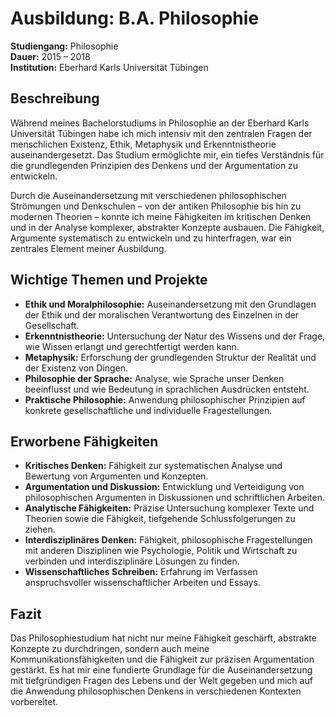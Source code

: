 # Ausbildung: B.A. Philosophie

**Studiengang:** Philosophie  
**Dauer:** 2015 – 2018  
**Institution:** Eberhard Karls Universität Tübingen

## Beschreibung

Während meines Bachelorstudiums in Philosophie an der Eberhard Karls Universität Tübingen habe ich mich intensiv mit den zentralen Fragen der menschlichen Existenz, Ethik, Metaphysik und Erkenntnistheorie auseinandergesetzt. Das Studium ermöglichte mir, ein tiefes Verständnis für die grundlegenden Prinzipien des Denkens und der Argumentation zu entwickeln.

Durch die Auseinandersetzung mit verschiedenen philosophischen Strömungen und Denkschulen – von der antiken Philosophie bis hin zu modernen Theorien – konnte ich meine Fähigkeiten im kritischen Denken und in der Analyse komplexer, abstrakter Konzepte ausbauen. Die Fähigkeit, Argumente systematisch zu entwickeln und zu hinterfragen, war ein zentrales Element meiner Ausbildung.

## Wichtige Themen und Projekte

- **Ethik und Moralphilosophie:** Auseinandersetzung mit den Grundlagen der Ethik und der moralischen Verantwortung des Einzelnen in der Gesellschaft.
- **Erkenntnistheorie:** Untersuchung der Natur des Wissens und der Frage, wie Wissen erlangt und gerechtfertigt werden kann.
- **Metaphysik:** Erforschung der grundlegenden Struktur der Realität und der Existenz von Dingen.
- **Philosophie der Sprache:** Analyse, wie Sprache unser Denken beeinflusst und wie Bedeutung in sprachlichen Ausdrücken entsteht.
- **Praktische Philosophie:** Anwendung philosophischer Prinzipien auf konkrete gesellschaftliche und individuelle Fragestellungen.

## Erworbene Fähigkeiten

- **Kritisches Denken:** Fähigkeit zur systematischen Analyse und Bewertung von Argumenten und Konzepten.
- **Argumentation und Diskussion:** Entwicklung und Verteidigung von philosophischen Argumenten in Diskussionen und schriftlichen Arbeiten.
- **Analytische Fähigkeiten:** Präzise Untersuchung komplexer Texte und Theorien sowie die Fähigkeit, tiefgehende Schlussfolgerungen zu ziehen.
- **Interdisziplinäres Denken:** Fähigkeit, philosophische Fragestellungen mit anderen Disziplinen wie Psychologie, Politik und Wirtschaft zu verbinden und interdisziplinäre Lösungen zu finden.
- **Wissenschaftliches Schreiben:** Erfahrung im Verfassen anspruchsvoller wissenschaftlicher Arbeiten und Essays.

## Fazit

Das Philosophiestudium hat nicht nur meine Fähigkeit geschärft, abstrakte Konzepte zu durchdringen, sondern auch meine Kommunikationsfähigkeiten und die Fähigkeit zur präzisen Argumentation gestärkt. Es hat mir eine fundierte Grundlage für die Auseinandersetzung mit tiefgründigen Fragen des Lebens und der Welt gegeben und mich auf die Anwendung philosophischen Denkens in verschiedenen Kontexten vorbereitet.
